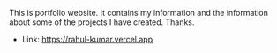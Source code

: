 This is portfolio website. It contains my information and the information about some of the projects I have created. Thanks.
- Link: https://rahul-kumar.vercel.app
